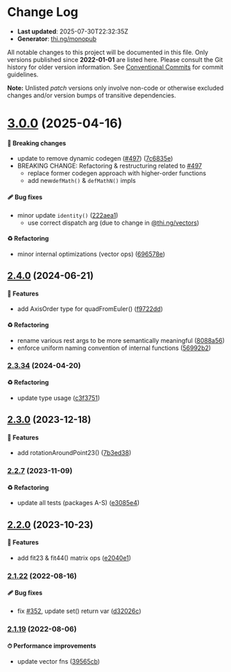 # Change Log

- **Last updated**: 2025-07-30T22:32:35Z
- **Generator**: [thi.ng/monopub](https://thi.ng/monopub)

All notable changes to this project will be documented in this file.
Only versions published since **2022-01-01** are listed here.
Please consult the Git history for older version information.
See [Conventional Commits](https://conventionalcommits.org/) for commit guidelines.

**Note:** Unlisted _patch_ versions only involve non-code or otherwise excluded changes
and/or version bumps of transitive dependencies.

# [3.0.0](https://github.com/thi-ng/umbrella/tree/@thi.ng/matrices@3.0.0) (2025-04-16)

#### 🛑 Breaking changes

- update to remove dynamic codegen ([#497](https://github.com/thi-ng/umbrella/issues/497)) ([7c6835e](https://github.com/thi-ng/umbrella/commit/7c6835e))
- BREAKING CHANGE: Refactoring & restructuring related to [#497](https://github.com/thi-ng/umbrella/issues/497)
  - replace former codegen approach with higher-order functions
  - add new`defMath()` &  `defMathN()` impls

#### 🩹 Bug fixes

- minor update `identity()` ([222aea1](https://github.com/thi-ng/umbrella/commit/222aea1))
  - use correct dispatch arg (due to change in [@thi.ng/vectors](https://github.com/thi-ng/umbrella/tree/main/packages/vectors))

#### ♻️ Refactoring

- minor internal optimizations (vector ops) ([696578e](https://github.com/thi-ng/umbrella/commit/696578e))

## [2.4.0](https://github.com/thi-ng/umbrella/tree/@thi.ng/matrices@2.4.0) (2024-06-21)

#### 🚀 Features

- add AxisOrder type for quadFromEuler() ([f9722dd](https://github.com/thi-ng/umbrella/commit/f9722dd))

#### ♻️ Refactoring

- rename various rest args to be more semantically meaningful ([8088a56](https://github.com/thi-ng/umbrella/commit/8088a56))
- enforce uniform naming convention of internal functions ([56992b2](https://github.com/thi-ng/umbrella/commit/56992b2))

### [2.3.34](https://github.com/thi-ng/umbrella/tree/@thi.ng/matrices@2.3.34) (2024-04-20)

#### ♻️ Refactoring

- update type usage ([c3f3751](https://github.com/thi-ng/umbrella/commit/c3f3751))

## [2.3.0](https://github.com/thi-ng/umbrella/tree/@thi.ng/matrices@2.3.0) (2023-12-18)

#### 🚀 Features

- add rotationAroundPoint23() ([7b3ed38](https://github.com/thi-ng/umbrella/commit/7b3ed38))

### [2.2.7](https://github.com/thi-ng/umbrella/tree/@thi.ng/matrices@2.2.7) (2023-11-09)

#### ♻️ Refactoring

- update all tests (packages A-S) ([e3085e4](https://github.com/thi-ng/umbrella/commit/e3085e4))

## [2.2.0](https://github.com/thi-ng/umbrella/tree/@thi.ng/matrices@2.2.0) (2023-10-23)

#### 🚀 Features

- add fit23 & fit44() matrix ops ([e2040e1](https://github.com/thi-ng/umbrella/commit/e2040e1))

### [2.1.22](https://github.com/thi-ng/umbrella/tree/@thi.ng/matrices@2.1.22) (2022-08-16)

#### 🩹 Bug fixes

- fix [#352](https://github.com/thi-ng/umbrella/issues/352), update set() return var ([d32026c](https://github.com/thi-ng/umbrella/commit/d32026c))

### [2.1.19](https://github.com/thi-ng/umbrella/tree/@thi.ng/matrices@2.1.19) (2022-08-06)

#### ⏱ Performance improvements

- update vector fns ([39565cb](https://github.com/thi-ng/umbrella/commit/39565cb))
